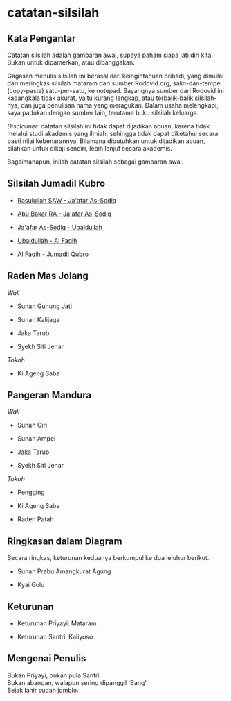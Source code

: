 # catatan-silsilah


## Kata Pengantar

Catatan silsilah adalah gambaran awal,
supaya paham siapa jati diri kita.
Bukan untuk dipamerkan, atau dibanggakan.

Gagasan menulis silsilah ini berasal dari keingintahuan pribadi,
yang dimulai dari meringkas silsilah mataram dari sumber Rodovid.org,
salin-dan-tempel (copy-paste) satu-per-satu, ke notepad.
Sayangnya sumber dari Rodovid ini kadangkala tidak akurat,
yaitu kurang lengkap, atau terbalik-balik silsilah-nya,
dan juga penulisan nama yang meragukan.
Dalam usaha melengkapi, saya padukan dengan sumber lain,
terutama buku silsilah keluarga.

*Disclaimer*: catatan silsilah ini tidak dapat dijadikan acuan,
karena tidak melalui studi akademis yang ilmiah,
sehingga tidak dapat diketahui secara pasti nilai kebenarannya.
Bilamana dibutuhkan untuk dijadikan acuan,
silahkan untuk dikaji sendiri, lebih lanjut secara akademis.

Bagaimanapun, inilah catatan silsilah sebagai gambaran awal.


## Silsilah Jumadil Kubro

*	[Rasulullah SAW - Ja'afar As-Sodiq][01]

*	[Abu Bakar RA - Ja'afar As-Sodiq][02]

*	[Ja'afar As-Sodiq - Ubaidullah][04]

*	[Ubaidullah - Al Faqih][05]

*	[Al Faqih - Jumadil Qubro][07]


## Raden Mas Jolang

*Wali*

*	Sunan Gunung Jati

*	Sunan Kalijaga

*	Jaka Tarub

*	Syekh Siti Jenar

*Tokoh*

*	Ki Ageng Saba


## Pangeran Mandura

*Wali*

*	Sunan Giri

*	Sunan Ampel

*	Jaka Tarub

*	Syekh Siti Jenar

*Tokoh*

*	Pengging

*	Ki Ageng Saba

*	Raden Patah


## Ringkasan dalam Diagram

Secara ringkas, keturunan keduanya berkumpul ke dua leluhur berikut.

*	Sunan Prabu Amangkurat Agung

*	 Kyai Gulu


## Keturunan

*	Keturunan Priyayi: Mataram

*	Keturunan Santri: Kaliyoso


## Mengenai Penulis

Bukan Priyayi, bukan pula Santri.<br/>
Bukan abangan, walapun sering dipanggil 'Bang'.<br/>
Sejak lahir sudah jomblo.


[01]: https://github.com/epsi-rns/catatan-silsilah/blob/master/jumadil/01-rasulullah.md
[02]: https://github.com/epsi-rns/catatan-silsilah/blob/master/jumadil/02-abu-bakar.md
[04]: https://github.com/epsi-rns/catatan-silsilah/blob/master/jumadil/04-jaafar-as-sodiq.md
[05]: https://github.com/epsi-rns/catatan-silsilah/blob/master/jumadil/05-ubaidullah.md
[07]: https://github.com/epsi-rns/catatan-silsilah/blob/master/jumadil/07-al-faqih.md
